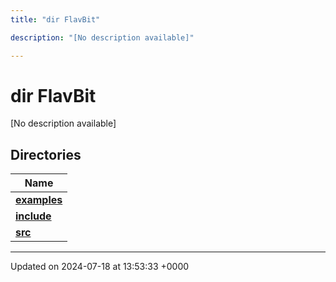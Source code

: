 ```yaml
---
title: "dir FlavBit"

description: "[No description available]"

---
```


# dir FlavBit

[No description available]

## Directories

| Name           |
| -------------- |
| **[examples](/documentation/code/files/dir_ceac9c226c06f2d8cc942a91d8761014/#dir-examples)**  |
| **[include](/documentation/code/files/dir_6718e6f775867ee8f236c973530b25fa/#dir-include)**  |
| **[src](/documentation/code/files/dir_94152b36e2a6900319663d0a0512906c/#dir-src)**  |






-------------------------------

Updated on 2024-07-18 at 13:53:33 +0000
